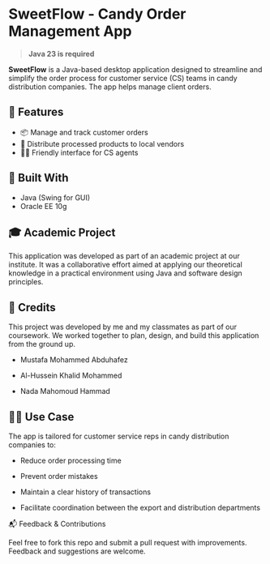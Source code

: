 # SweetFlow - Candy Order Management App

> **Java 23 is required**

**SweetFlow** is a Java-based desktop application designed to streamline and simplify the order process for customer service (CS) teams in candy distribution companies. The app helps manage client orders.

## 🚀 Features

- 📦 Manage and track customer orders
- 🛒 Distribute processed products to local vendors
- 🧑‍💻 Friendly interface for CS agents

## 🧱 Built With

- Java (Swing for GUI)
- Oracle EE 10g

## 🎓 Academic Project

This application was developed as part of an academic project at our institute. It was a collaborative effort aimed at applying our theoretical knowledge in a practical environment using Java and software design principles.

## 🤝 Credits

This project was developed by me and my classmates as part of our coursework. We worked together to plan, design, and build this application from the ground up.

   - Mustafa Mohammed Abduhafez

   - Al-Hussein Khalid Mohammed

   - Nada Mahomoud Hammad

## 👨‍💼 Use Case

The app is tailored for customer service reps in candy distribution companies to:

   - Reduce order processing time

   - Prevent order mistakes

   - Maintain a clear history of transactions

   - Facilitate coordination between the export and distribution departments

📬 Feedback & Contributions

Feel free to fork this repo and submit a pull request with improvements. Feedback and suggestions are welcome.
